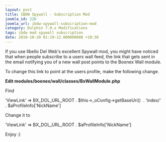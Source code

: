 ```yaml
---
layout: post
title: IBDW Spywall - Subscription Mod
joomla_id: 226
joomla_url: ibdw-spywall-subscription-mod
category: Dolphin 7.0.x Modifications
tags: ibdw mod spywall subscription
date: 2010-10-20 01:19:12.000000000 +10:30
---
```

<p>If you use Ilbello Del Web's excellent Spywall mod, you might have noticed that when people subscribe to a users wall feed, the link that gets sent in the email notifying you of a new wall post points to the Boonex Wall module.</p>
<p>To change this link to point at the users profile, make the following change.</p>
<p><strong>Edit modules/boonex/wall/classes/BxWallModule.php</strong></p>
<p>Find</p>
<p class="code">'ViewLink' =&gt; BX_DOL_URL_ROOT . $this-&gt;_oConfig-&gt;getBaseUri() &nbsp;. 'index/' . $aProfileInfo['NickName']</p>
<p>Change it to</p>
<p class="code">'ViewLink' =&gt; BX_DOL_URL_ROOT . $aProfileInfo['NickName']</p>
<p>Enjoy :)</p>

